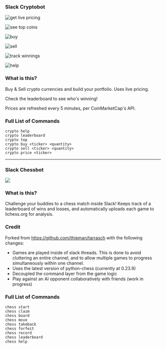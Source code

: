 ### Slack Cryptobot

![get live pricing](https://i.imgur.com/KkoFvwR.png)

![see top coins](https://i.imgur.com/Le5uEO8.png)

![buy](https://i.imgur.com/JfWEpBb.png)

![sell](https://i.imgur.com/YxAlG6r.png)

![track winnings](https://i.imgur.com/u8KImW6.png)

![help](https://i.imgur.com/i0FjBCV.png)

### What is this?
Buy & Sell crypto currencies and build your portfolio. Uses live pricing.

Check the leaderboard to see who's winning!

Prices are refreshed every 5 minutes, per CoinMarketCap's API.

### Full List of Commands
```
crypto help
crypto leaderboard
crypto top
crypto buy <ticker> <quantity>
crypto sell <ticker> <quantity>
crypto price <ticker>
```

---

### Slack Chessbot

![](https://i.imgur.com/GdGnKBh.png)

### What is this?
Challenge your buddies to a chess match inside Slack! Keeps track of a leaderboard of wins and losses, and automatically uploads each game to lichess.org for analysis.

### Credit
Forked from https://github.com/thieman/tarrasch with the following changes:
- Games are played inside of slack threads. This is done to avoid cluttering an entire channel, and to allow multiple games to progress simultaneously within one channel.
- Uses the latest version of python-chess (currently at 0.23.9)
- Decoupled the command layer from the game logic
- Play against an AI opponent collaboratively with friends (work in progress)

### Full List of Commands
```
chess start
chess claim
chess board
chess move
chess takeback
chess forfeit
chess record
chess leaderboard
chess help
```